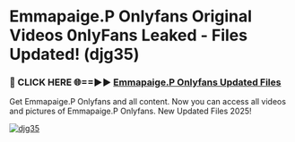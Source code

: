 # Emmapaige.P Onlyfans Original Videos 0nlyFans Leaked - Files Updated! (djg35)

<h3>🔴 CLICK HERE 🌐==►► <a href="https://tinyurl.com/2m67pmp6" rel="nofollow">Emmapaige.P Onlyfans Updated Files</a></h3>

Get Emmapaige.P Onlyfans and all content. Now you can access all videos and pictures of Emmapaige.P Onlyfans. New Updated Files 2025!

[![djg35](https://i.imgur.com/H4QAA4z.gif)](https://tinyurl.com/2m67pmp6)